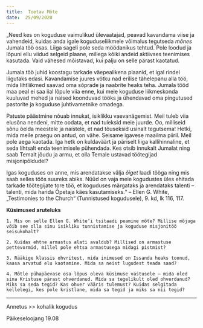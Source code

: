 ```yaml
---
title:  Toetav Mõte
date:  25/09/2020
---
```


„Need kes on koguduse vaimulikud ülevaatajad, peavad kavandama viise ja vahendeid, kuidas anda igale koguduseliikmele võimalus tegutseda _mõnes_ Jumala töö osas. Liiga sageli pole seda möödanikus tehtud. Pole loodud ja lõpuni ellu viidud selgeid plaane, millega kõiki andeid aktiivses teenimises kasutada. Vaid vähesed mõistavad, kui palju on selle pärast kaotatud.

Jumala töö juhid koostagu tarkade väepealikena plaanid, et igal rindel liigutaks edasi. Kavandamise juures võtku nad erilise tähelepanu alla töö, mida lihtliikmed saavad oma sõprade ja naabrite heaks teha. Jumala tööd maa peal ei saa iial lõpule viia enne, kui meie koguduse liikmeskonda kuuluvad mehed ja naised koonduvad tööks ja ühendavad oma pingutused pastorite ja koguduse juhtivametnike omadega.

Patuste päästmine nõuab innukat, isiklikku vaevanägemist. Meil tuleb viia elusõna nendeni, mitte oodata, et nad tuleksid meie juurde. Oo, milliseid sõnu öelda meestele ja naistele, et nad tõuseksid usinalt tegutsema! Hetki, mida meile praegu on antud, on vähe. Seisame igavese maailma piiril. Meil pole aega kaotada. Iga hetk on kuldaväärt ja päriselt liiga kallihinnaline, et seda lihtsalt enda teenimisele pühendada. Kes otsib innukalt Jumalat ning saab Temalt jõudu ja armu, et olla Temale ustavad töötegijad misjonipõldudel?

Igas koguduses on anne, mis arendatakse välja _õiget_ laadi tööga ning mis saab selles töös suureks abiks. Nüüd on vaja meie kogudustes üles ehitada tarkade töötegijate tore töö, et koguduses märgataks ja arendataks talenti – talenti, mida harida Õpetaja käes kasutamiseks.“ – Ellen G. White, „Testimonies to the Church“ (Tunnistused kogudusele), 9. kd, lk 116, 117.

**Küsimused aruteluks**

`1. Mis on selle Ellen G. White’i tsitaadi peamine mõte? Millise mõjuga võib see olla sinu isikliku tunnistamise ja koguduse misjonitöö seisukohalt?`

`2. Kuidas ehtne armastus alati avaldub? Millised on armastuse pettevormid, millel pole ehtsa armastusega midagi pistmist?`

`3. Rääkige klassis ohvritest, mida inimesed on Issanda heaks toonud, kaasa arvatud elu kaotamine. Mida sa neist lugudest teada saad?`

`4. Mõtle pühapäevase osa lõpus oleva küsimuse vastusele – mida oled sina Kristuse pärast ohverdanud. Mida sa tegelikult oled ohverdanud? Miks sa seda tegid? Kas ohver vääris tulemust? Kuidas selgitada kellelegi, kes pole kristlane, mida sa tegid ja miks sa nii tegid?`

---

Annetus >> kohalik kogudus  

Päikeseloojang 19.08